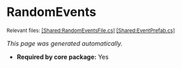 # RandomEvents
<sup>Relevant files: [[Shared:RandomEventsFile.cs]](https://github.com/Regalis11/Barotrauma/blob/master/Barotrauma/BarotraumaShared/SharedSource/ContentManagement/ContentFile/RandomEventsFile.cs) [[Shared:EventPrefab.cs]](https://github.com/Regalis11/Barotrauma/blob/master/Barotrauma/BarotraumaShared/SharedSource/Events/EventPrefab.cs)</sup>

*This page was generated automatically.*

- **Required by core package:** Yes



